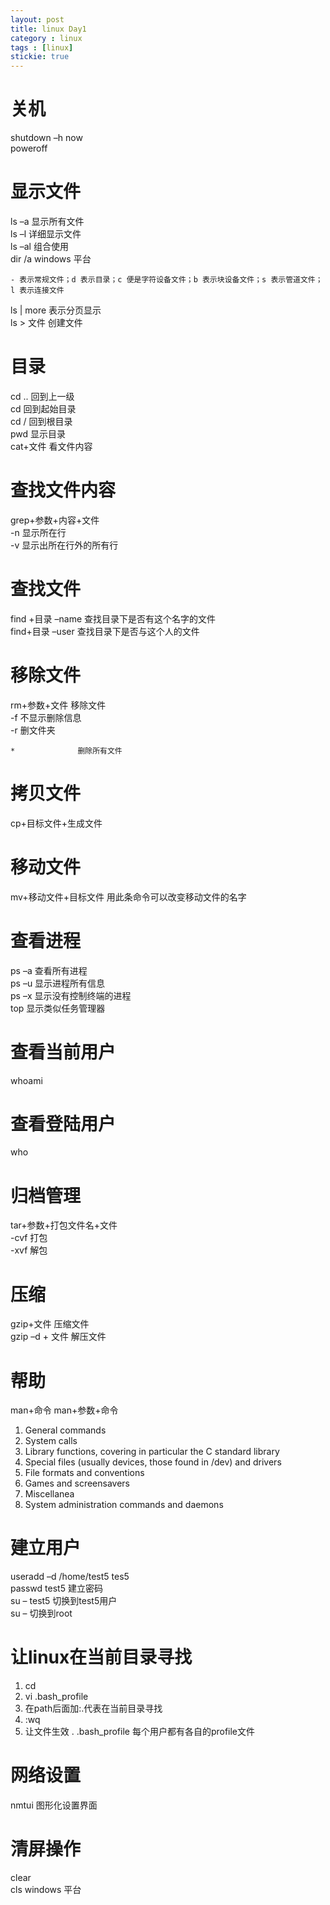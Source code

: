 ```yaml
---
layout: post
title: linux Day1
category : linux
tags : [linux]
stickie: true
---
```



关机
===
shutdown &ndash;h now  
poweroff

显示文件
===

ls &ndash;a       显示所有文件  
ls &ndash;l       详细显示文件  
ls &ndash;al      组合使用  
dir /a            windows 平台  

```
- 表示常规文件；d 表示目录；c 便是字符设备文件；b 表示块设备文件；s 表示管道文件；l 表示连接文件
```
ls | more 表示分页显示  
ls &gt; 文件    创建文件

目录
===

cd ..      回到上一级  
cd         回到起始目录  
cd /       回到根目录  
pwd        显示目录  
cat+文件   看文件内容


查找文件内容
===

grep+参数+内容+文件  
-n    显示所在行  
-v    显示出所在行外的所有行

查找文件
===

find +目录 &ndash;name       查找目录下是否有这个名字的文件  
find+目录 &ndash;user        查找目录下是否与这个人的文件

移除文件
===

rm+参数+文件    移除文件  
-f             不显示删除信息  
-r             删文件夹 
```
*              删除所有文件
```

拷贝文件
===

cp+目标文件+生成文件


移动文件
===

mv+移动文件+目标文件 用此条命令可以改变移动文件的名字

查看进程
===

ps &ndash;a    查看所有进程  
ps &ndash;u    显示进程所有信息  
ps &ndash;x    显示没有控制终端的进程  
top      显示类似任务管理器


查看当前用户
===

whoami


查看登陆用户
===

who


归档管理
===

tar+参数+打包文件名+文件  
-cvf    打包  
-xvf    解包  


压缩
===

gzip+文件            压缩文件  
gzip &ndash;d + 文件       解压文件


帮助
===
man+命令 man+参数+命令
1.  General commands
2.  System calls
3.  Library functions, covering in particular the C standard library
4.  Special files (usually devices, those found in /dev) and drivers
5.  File formats and conventions
6.  Games and screensavers
7.  Miscellanea
8.  System administration commands and daemons


建立用户
===

useradd &ndash;d /home/test5 tes5  
passwd test5                 建立密码  
su &ndash; test5             切换到test5用户  
su &ndash;                   切换到root


让linux在当前目录寻找
===

1.  cd
2.  vi .bash_profile
3.  在path后面加:.代表在当前目录寻找
4.  :wq
5.  让文件生效 . .bash_profile 每个用户都有各自的profile文件

网络设置
===

nmtui     图形化设置界面

清屏操作
===

clear  
cls       windows 平台
